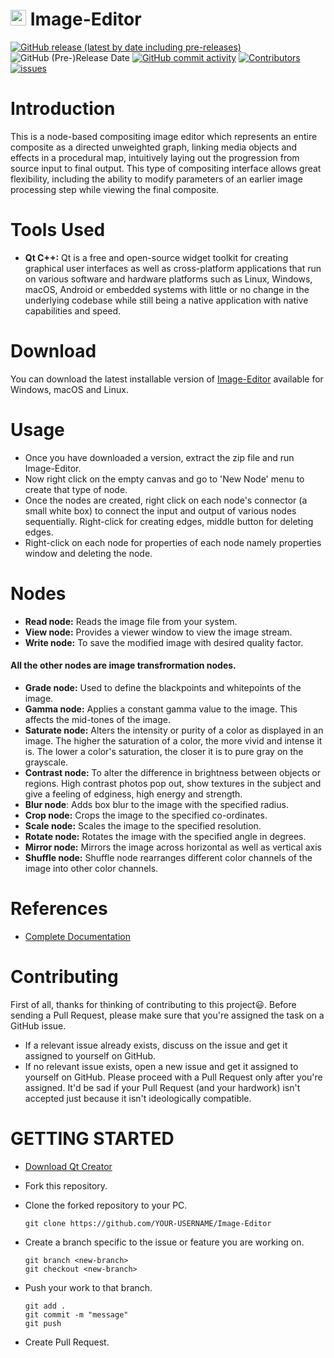 # <img src="https://raw.githubusercontent.com/abansal755/Image-Editor/readme/icon.png" height="25"/> Image-Editor

[![GitHub release (latest by date including pre-releases)](https://img.shields.io/github/v/release/abansal755/Image-Editor?include_prereleases&label=latest%20release)](https://github.com/abansal755/Image-Editor/releases)
![GitHub (Pre-)Release Date](https://img.shields.io/github/release-date-pre/abansal755/Image-Editor)
[![GitHub commit activity](https://img.shields.io/github/commit-activity/m/abansal755/Image-Editor)](https://github.com/abansal755/Image-Editor/graphs/commit-activity)
[![Contributors](https://img.shields.io/github/contributors/abansal755/Image-Editor?color=brightgreen)](https://github.com/abansal755/Image-Editor/graphs/contributors)
[![issues](https://img.shields.io/github/issues/abansal755/Image-Editor)](https://github.com/abansal755/Image-Editor/issues)

# Introduction
This is a node-based compositing image editor which represents an entire composite as a directed unweighted graph, linking media objects and effects in a procedural map, intuitively laying out the progression from source input to final output. This type of compositing interface allows great flexibility, including the ability to modify parameters of an earlier image processing step while viewing the final composite.

# Tools Used
- **Qt C++:** Qt is a free and open-source widget toolkit for creating graphical user interfaces as well as cross-platform applications that run on various software and hardware platforms such as Linux, Windows, macOS, Android or embedded systems with little or no change in the underlying codebase while still being a native application with native capabilities and speed.

# Download
You can download the latest installable version of [Image-Editor](https://github.com/abansal755/Image-Editor/releases) available for Windows, macOS and Linux.

# Usage
* Once you have downloaded a version, extract the zip file and run Image-Editor.
* Now right click on the empty canvas and go to 'New Node' menu to create that type of node.
* Once the nodes are created, right click on each node's connector (a small white box) to connect the input and output of various nodes sequentially. Right-click for creating edges, middle button for deleting edges.
* Right-click on each node for properties of each node namely properties window and deleting the node.

# Nodes 
* **Read node:** Reads the image file from your system.
* **View node:** Provides a viewer window to view the image stream.
* **Write node:** To save the modified image with desired quality factor.

#### All the other nodes are image transfrormation nodes. 

* **Grade node:** Used to define the blackpoints and whitepoints of the image.
* **Gamma node:** Applies a constant gamma value to the image. This affects the mid-tones of the image.
* **Saturate node:** Alters the intensity or purity of a color as displayed in an image. The higher the saturation of a color, the more vivid and intense it is. The lower a color's saturation, the closer it is to pure gray on the grayscale.
* **Contrast node:** To alter the difference in brightness between objects or regions. High contrast photos pop out, show textures in the subject and give a feeling of edginess, high energy and strength.
* **Blur node**: Adds box blur to the image with the specified radius.
* **Crop node:** Crops the image to the specified co-ordinates.
* **Scale node:** Scales the image to the specified resolution.
* **Rotate node:** Rotates the image with the specified angle in degrees.
* **Mirror node:** Mirrors the image across horizontal as well as vertical axis
* **Shuffle node:** Shuffle node rearranges different color channels of the image into other color channels.

# References
* [Complete Documentation](https://doc.qt.io/)

# Contributing
 First of all, thanks for thinking of contributing to this project:smiley:.
 Before sending a Pull Request, please make sure that you're assigned the task on a GitHub issue.
* If a relevant issue already exists, discuss on the issue and get it assigned to yourself on GitHub.
* If no relevant issue exists, open a new issue and get it assigned to yourself on GitHub.
 Please proceed with a Pull Request only after you're assigned. It'd be sad if your Pull Request (and your hardwork) isn't accepted just because it isn't ideologically compatible.

 # GETTING STARTED 
* [Download Qt Creator](https://www.qt.io/download)
* Fork this repository.
* Clone the forked repository to your PC.

    `git clone https://github.com/YOUR-USERNAME/Image-Editor`
* Create a branch specific to the issue or feature you are working on.
   
   `git branch <new-branch>`  
    `git checkout <new-branch>`
* Push your work to that branch.

    `git add .`  
    `git commit -m "message"`  
    `git push`
* Create Pull Request.